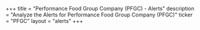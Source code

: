 +++
title = "Performance Food Group Company (PFGC) - Alerts"
description = "Analyze the Alerts for Performance Food Group Company (PFGC)"
ticker = "PFGC"
layout = "alerts"
+++

